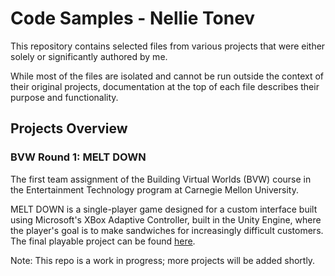 # Code Samples - Nellie Tonev
This repository contains selected files from various projects that were either solely or significantly authored by me.

While most of the files are isolated and cannot be run outside the context of their original projects, documentation at the top of each file describes their purpose and functionality.

## Projects Overview
### BVW Round 1: MELT DOWN
The first team assignment of the Building Virtual Worlds (BVW) course in the Entertainment Technology program at Carnegie Mellon University.

MELT DOWN is a single-player game designed for a custom interface built using Microsoft's XBox Adaptive Controller, built in the Unity Engine, where the player's goal is to make sandwiches for increasingly difficult customers. The final playable project can be found [here](https://nelltov.itch.io/melt-down).

Note: This repo is a work in progress; more projects will be added shortly.